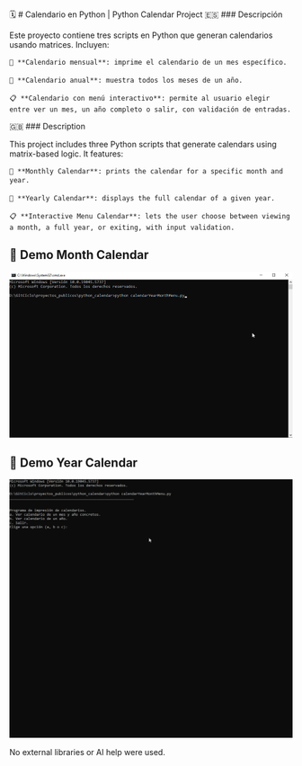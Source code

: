 🗓️ # Calendario en Python | Python Calendar Project
🇪🇸 ### Descripción

Este proyecto contiene tres scripts en Python que generan calendarios usando matrices. Incluyen:

    📅 **Calendario mensual**: imprime el calendario de un mes específico.

    📅 **Calendario anual**: muestra todos los meses de un año.

    📋 **Calendario con menú interactivo**: permite al usuario elegir entre ver un mes, un año completo o salir, con validación de entradas.

🇬🇧 ### Description

This project includes three Python scripts that generate calendars using matrix-based logic. It features:

    📅 **Monthly Calendar**: prints the calendar for a specific month and year.

    📅 **Yearly Calendar**: displays the full calendar of a given year.

    📋 **Interactive Menu Calendar**: lets the user choose between viewing a month, a full year, or exiting, with input validation.

## 🎥 Demo Month Calendar

![Demo Calendario](media/month.gif)

## 🎥 Demo Year Calendar

![Demo Calendario](media/year.gif)

No external libraries or AI help were used.
